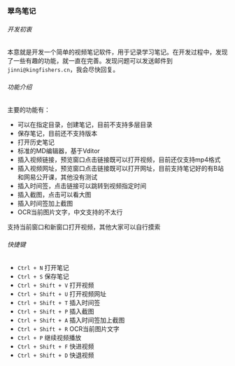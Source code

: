 ### 翠鸟笔记

###### 开发初衷
本意就是开发一个简单的视频笔记软件，用于记录学习笔记。在开发过程中，发现了一些有趣的功能，就一直在完善。发现问题可以发送邮件到`jinni@kingfishers.cn`，我会尽快回复。

###### 功能介绍

主要的功能有：
- 可以在指定目录，创建笔记，目前不支持多层目录
- 保存笔记，目前还不支持版本
- 打开历史笔记
- 标准的MD编辑器，基于Vditor
- 插入视频链接，预览窗口点击链接既可以打开视频，目前还仅支持mp4格式
- 插入视频网址，预览窗口点击链接既可以打开网址，目前支持笔记好的有B站和网易公开课，其他没有测试
- 插入时间签，点击链接可以跳转到视频指定时间
- 插入截图，点击可以看大图
- 插入时间签加上截图
- OCR当前图片文字，中文支持的不太行

支持当前窗口和新窗口打开视频，其他大家可以自行摸索

###### 快捷键

- `Ctrl + N` 打开笔记
- `Ctrl + S` 保存笔记
- `Ctrl + Shift + V` 打开视频
- `Ctrl + Shift + U` 打开视频网址
- `Ctrl + Shift + T` 插入时间签
- `Ctrl + Shift + P` 插入截图
- `Ctrl + Shift + A` 插入时间签加上截图
- `Ctrl + Shift + R` OCR当前图片文字
- `Ctrl + P` 继续视频播放
- `Ctrl + Shift + F` 快进视频
- `Ctrl + Shift + D` 快退视频
